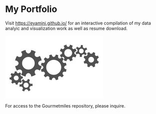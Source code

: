# **My Portfolio**

Visit https://eyamini.github.io/ for an interactive compilation of my data analyic and visualization work as well as resume download.


![Images](Images/Picture1.png)


For access to the Gourmetmiles repository, please inquire.  


